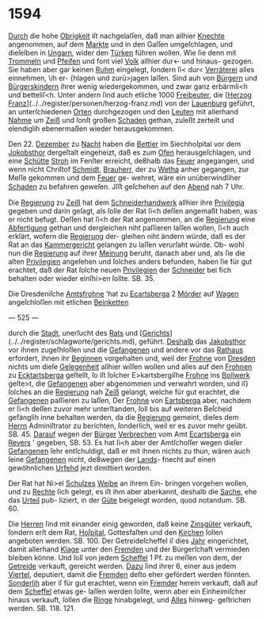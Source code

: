# 1594

[Durch](../../register/worte/durch.md) die hohe [Obrigkeit](../../register/worte/obrigkeit.md) iſt nachgelaſſen, daß man
allhier [Knechte](../../register/worte/knechte.md) angenommen, auf dem [Markte](../../register/worte/markte.md) und in den
Gaſſen umgeſchlagen, und dieſelben in [Ungarn](../../register/orte/ungarn.md), wider den
[Türken](../../register/worte/türken.md) führen wollen. Wie ſie denn mit [Trommeln](../../register/worte/trommeln.md) und
[Pfeifen](../../register/worte/pfeifen.md) und font viel [Volk](../../register/worte/volk.md) allhier dur<- und hinaus-
gezogen. Sie haben aber gar keinen [Ruhm](../../register/worte/ruhm.md) eingelegt,
ſondern ſi< dur< [Verräterei](../../register/worte/verräterei.md) alles einnehmen, \ih er-
\{hlagen und zurü>jagen laſſen. Sind auh von [Bürgern](../../register/orte/bürgern.md)
und [Bürgerskindern](../../register/worte/bürgerskindern.md) ihrer wenig wiedergekommen, und
zwar ganz erbärmli<h und betteliſ<h. Unter andern ſind
auch etliche 1000 [Freibeuter](../../register/worte/freibeuter.md), die [[Herzog](../../register/worte/herzog.md) [Franz](../../register/worte/franz.md)](../../register/personen/herzog-franz.md) von der
[Lauenburg](../../register/worte/lauenburg.md) geführt, an unterſchiedenen [Orten](../../register/worte/orten.md) durchgezogen
und den [Leuten](../../register/worte/leuten.md) mit allerhand [Nahme](../../register/worte/nahme.md) um [Zeiß](../../register/orte/zeiß.md) und ſonſt
großen [Schaden](../../register/worte/schaden.md) gethan, zuleßt zerteilt und elendiglih
ebenermaßen wieder herausgekommen.

Den 22. [Dezember](../../register/worte/dezember.md) zu [Nacht](../../register/orte/nacht.md) haben die [Bettler](../../register/worte/bettler.md) im
Siechhoſpital vor dem [Jokobsthor](../../register/worte/jokobsthor.md) dergeſtalt eingeheizt,
daß es zum [Ofen](../../register/worte/ofen.md) herausgeſchlagen, und eine [Schütte](../../register/worte/schütte.md)
[Stroh](../../register/worte/stroh.md) im Fenſter erreicht, de8halb das [Feuer](../../register/worte/feuer.md) angegangen,
und wenn nicht Chriſtof [Schmidt](../../register/worte/schmidt.md), [Brauherr](../../register/worte/brauherr.md), der zu [Wetha](../../register/orte/wetha.md)
anher gegangen, zur Meſſe gekommen und dem [Feuer](../../register/worte/feuer.md) ge-
wehret, wäre ein unüberwindliher [Schaden](../../register/worte/schaden.md) zu befahren
geweſen. Jſﬅ geſchehen auf den [Abend](../../register/worte/abend.md) nah 7 Uhr.

Die [Regierung](../../register/worte/regierung.md) zu [Zeiß](../../register/orte/zeiß.md) hat dem [Schneiderhandwerk](../../register/worte/schneiderhandwerk.md)
allhier ihre [Privilegia](../../register/worte/privilegia.md) gegeben und darin geſagt, als ſolle
der Rat ſi<h deſſen angemaßt haben, was er nicht befugt.
Deſſen hat ſi<h der Rat angenommen, an die [Regierung](../../register/worte/regierung.md)
eine [Abfertigung](../../register/worte/abfertigung.md) gethan und dergleichen niht paſſieren
laſſen wollen, ſi<h auch erklärt, wofern die [Regierung](../../register/worte/regierung.md) der-
gleihen niht ändern würde, daß es der Rat an das
[Kammergericht](../../register/worte/kammergericht.md) gelangen zu laſſen verurſaht würde. Ob-
wohl nun die [Regierung](../../register/worte/regierung.md) auf ihrer [Meinung](../../register/worte/meinung.md) beruht,
danach aber und, als ſie die alten [Privilegien](../../register/worte/privilegien.md) angeſehen
und ſolches anders befunden, haben ſie für gut erachtet,
daß der Rat ſolche neuen [Privilegien](../../register/worte/privilegien.md) der [Schneider](../../register/worte/schneider.md) bei
fich behalten oder wieder einſhi>en ſollte. SB. 35.

Die Dresdeniſche [Amtsfrohne](../../register/worte/amtsfrohne.md) ‘hat zu [Ecartsberga](../../register/orte/ecartsberga.md)
2 [Mörder](../../register/worte/mörder.md) auf [Wagen](../../register/worte/wagen.md) angeſchloſſen mit etlichen [Beinketten](../../register/worte/beinketten.md)


— 525 —

durch die [Stadt](../../register/worte/stadt.md), unerſucht des [Rats](../../register/worte/rats.md) und [[Gerichts](../../register/worte/gerichts.md)](../../register/schlagworte/gerichts.md), geführt.
[Deshalb](../../register/worte/deshalb.md) das [Jakobsthor](../../register/worte/jakobsthor.md) vor ihnen zugeſhloſſen und die
[Gefangenen](../../register/worte/gefangenen.md) und andere vor das [Rathaus](../../register/worte/rathaus.md) erfordert, ihnen
ihr [Beginnen](../../register/worte/beginnen.md) vorgehalten und, weil der [Frohne](../../register/worte/frohne.md) von
[Dresden](../../register/orte/dresden.md) nichts um dieſe [Gelegenheit](../../register/worte/gelegenheit.md) allhier wiſſen wollen
und alles auf den [Frohnen](../../register/worte/frohnen.md) zu [Ecktartsberga](../../register/orte/ecktartsberga.md) geſtellt, ſo
iſt ſolcher E>kartsbergiſhe [Frohne](../../register/worte/frohne.md) ins [Bollwerk](../../register/worte/bollwerk.md) geſte>t,
die [Gefangenen](../../register/worte/gefangenen.md) aber abgenommen und verwahrt worden,
und iſ} ſolches an die [Regierung](../../register/worte/regierung.md) nah [Zeiß](../../register/orte/zeiß.md) gelangt, welche
für gut erachtet, die [Gefangenen](../../register/worte/gefangenen.md) paſſieren zu laſſen, Der
[Frohne](../../register/worte/frohne.md) von [Eartsberga](../../register/orte/eartsberga.md) aber, nachdem er ſi<h deſſen
zuvor mehr unterſtanden, ſoll bis auf weiteren Beſcheid
gefänglih inne behalten werden, da die [Regierung](../../register/worte/regierung.md) gemeint,
dieſes dem [Herrn](../../register/worte/herrn.md) Adminiſtrator zu berichten, ſonderlich,
weil er es zuvor mehr geübt. SB. 45. [Darauf](../../register/worte/darauf.md) wegen
der [Bürger](../../register/worte/bürger.md) [Verbrechen](../../register/worte/verbrechen.md) vom Amt [Ecartsberga](../../register/orte/ecartsberga.md) ein [Revers](../../register/worte/revers.md) '
gegeben, SB. 53. Es hat ſi<h aber der Amtſchoſſer wegen
dieſer [Gefangenen](../../register/worte/gefangenen.md) ſehr entſchuldigt, daß er mit ihnen nichts zu
thun, wären auch ſeine [Gefangenen](../../register/worte/gefangenen.md) nicht, de8wegen der [Lands](../../register/worte/lands.md)-
fnecht auf einen gewöhnlichen [Urfehd](../../register/worte/urfehd.md) jezt dimittiert worden.

Der Rat hat Ni>el [Schulzes](../../register/worte/schulzes.md) [Weibe](../../register/worte/weibe.md) an ihrem Ein-
bringen vorgehen wollen, und zu [Rechte](../../register/orte/rechte.md) ſich gelegt, es iſt
ihm aber aberkannt, deshalb die [Sache](../../register/worte/sache.md), ehe das [Urteil](../../register/worte/urteil.md) pub-
liziert, in der [Güte](../../register/worte/güte.md) beigelegt worden, quod notandum. SB. 60.

Die [Herren](../../register/worte/herren.md) ſind mit einander einig geworden, daß
keine [Zinsgüter](../../register/worte/zinsgüter.md) verkauft, ſondern erſt dem Rat, [Hoſpital](../../register/schlagworte/hoſpital.md),
Gottesfaſten und den [Kirchen](../../register/worte/kirchen.md) ſollen angeboten werden. SB.
100. Der Getreideſcheffel iſ dies [Jahr](../../register/worte/jahr.md) eingerichtet, damit
allerhand [Klage](../../register/worte/klage.md) unter den [Fremden](../../register/worte/fremden.md) und der Bürgerſchaft
vermieden bleiben könne. Und ſoll von jedem [Scheffel](../../register/worte/scheffel.md)
1 Pf. zu meſſen von dem, der [Getreide](../../register/worte/getreide.md) verkauft, gereicht
werden. [Dazu](../../register/worte/dazu.md) ſind ihrer 6, einer aus jedem [Viertel](../../register/worte/viertel.md),
deputiert, damit die [Fremden](../../register/worte/fremden.md) deſto eher gefördert werden
fönnten. [Sonderlih](../../register/worte/sonderlih.md) aber iſ für gut erachtet, wenn ein
[Fremder](../../register/worte/fremder.md) herein verkauft, daß auf dem [Scheffel](../../register/worte/scheffel.md) etwas ge-
laſſen werden ſollte, wenn aber ein Einheimiſcher hinaus
verkauft, ſollen die [Ringe](../../register/worte/ringe.md) hinabgelegt, und [Alles](../../register/worte/alles.md) hinweg-
geſtrichen werden. SB. 118. 121.
